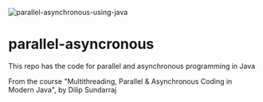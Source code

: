 ![parallel-asynchronous-using-java](https://github.com/dilipsundarraj1/parallel-asynchronous-using-java/workflows/parallel-asyncronous/badge.svg)

# parallel-asyncronous
This repo has the code for parallel and asynchronous programming in Java

From the course "Multithreading, Parallel & Asynchronous Coding in Modern Java", by Dilip Sundarraj
